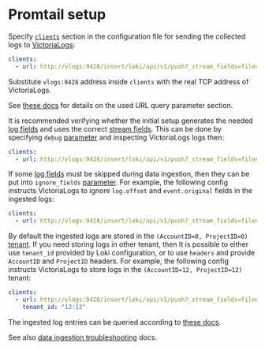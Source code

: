 # Promtail setup

Specify [`clients`](https://grafana.com/docs/loki/latest/clients/promtail/configuration/#clients) section in the configuration file
for sending the collected logs to [VictoriaLogs](https://docs.victoriametrics.com/VictoriaLogs/):

```yaml
clients:
  - url: http://vlogs:9428/insert/loki/api/v1/push?_stream_fields=filename,job,stream,host,app,pid
```

Substitute `vlogs:9428` address inside `clients` with the real TCP address of VictoriaLogs.

See [these docs](https://docs.victoriametrics.com/VictoriaLogs/data-ingestion/#http-parameters) for details on the used URL query parameter section.

It is recommended verifying whether the initial setup generates the needed [log fields](https://docs.victoriametrics.com/VictoriaLogs/keyConcepts.html#data-model)
and uses the correct [stream fields](https://docs.victoriametrics.com/VictoriaLogs/keyConcepts.html#stream-fields).
This can be done by specifying `debug` [parameter](https://docs.victoriametrics.com/VictoriaLogs/data-ingestion/#http-parameters)
and inspecting VictoriaLogs logs then:

```yaml
clients:
  - url: http://vlogs:9428/insert/loki/api/v1/push?_stream_fields=filename,job,stream,host,app,pid&debug=1
```

If some [log fields](https://docs.victoriametrics.com/VictoriaLogs/keyConcepts.html#data-model) must be skipped
during data ingestion, then they can be put into `ignore_fields` [parameter](https://docs.victoriametrics.com/VictoriaLogs/data-ingestion/#http-parameters).
For example, the following config instructs VictoriaLogs to ignore `log.offset` and `event.original` fields in the ingested logs:

```yaml
clients:
  - url: http://vlogs:9428/insert/loki/api/v1/push?_stream_fields=filename,job,stream,host,app,pid&debug=1
```

By default the ingested logs are stored in the `(AccountID=0, ProjectID=0)` [tenant](https://docs.victoriametrics.com/VictoriaLogs/#multitenancy).
If you need storing logs in other tenant, then It is possible to either use `tenant_id` provided by Loki configuration, or to use `headers` and provide
`AccountID` and `ProjectID` headers. For example, the following config instructs VictoriaLogs to store logs in the `(AccountID=12, ProjectID=12)` tenant:

```yaml
clients:
  - url: http://vlogs:9428/insert/loki/api/v1/push?_stream_fields=filename,job,stream,host,app,pid&debug=1
    tenant_id: "12:12"
```

The ingested log entries can be queried according to [these docs](https://docs.victoriametrics.com/VictoriaLogs/querying/).

See also [data ingestion troubleshooting](https://docs.victoriametrics.com/VictoriaLogs/data-ingestion/#troubleshooting) docs.
